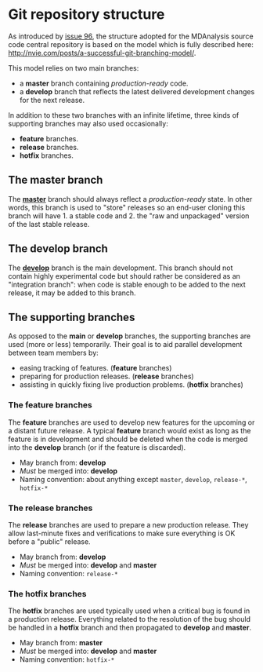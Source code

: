# Git repository structure #

As introduced by [issue 96](https://code.google.com/p/mdanalysis/issues/detail?id=96), the structure adopted for the MDAnalysis source code central repository is based on the model which is fully described here: http://nvie.com/posts/a-successful-git-branching-model/.

This model relies on two main branches:
  * a **master** branch containing _production-ready_ code.
  * a **develop** branch that reflects the latest delivered development changes for the next release.

In addition to these two branches with an infinite lifetime, three kinds of supporting branches may also used occasionally:
  * **feature** branches.
  * **release** branches.
  * **hotfix** branches.

## The master branch ##

The **[master](http://code.google.com/p/mdanalysis/source/list?name=master)** branch should always reflect a _production-ready_ state. In other words, this branch is used to "store" releases so an end-user cloning this branch will have 1. a stable code and 2. the "raw and unpackaged" version of the last stable release.

## The develop branch ##
The **[develop](http://code.google.com/p/mdanalysis/source/list?name=develop)** branch is the main development. This branch should not contain highly experimental code but should rather be considered as an "integration branch": when code is stable enough to be added to the next release, it may be added to this branch.

## The supporting branches ##
As opposed to the **main** or **develop** branches, the supporting branches are used (more or less) temporarily. Their goal is to aid parallel development between team members by:
  * easing tracking of features. (**feature** branches)
  * preparing for production releases. (**release** branches)
  * assisting in quickly fixing live production problems. (**hotfix** branches)

### The feature branches ###

The **feature** branches are used to develop new features for the upcoming or a distant future release. A typical **feature** branch would exist as long as the feature is in development and should be deleted when the code is merged into the **develop** branch (or if the feature is discarded).

  * May branch from: **develop**
  * _Must_ be merged into: **develop**
  * Naming convention: about anything except `master`, `develop`, `release-*`, `hotfix-*`


### The release branches ###

The **release** branches are used to prepare a new production release. They allow last-minute fixes and verifications to make sure everything is OK before a "public" release.

  * May branch from: **develop**
  * _Must_ be merged into: **develop** and **master**
  * Naming convention: `release-*`

### The hotfix branches ###

The **hotfix** branches are used typically used when a critical bug is found in a production release. Everything related to the resolution of the bug should be handled in a **hotfix** branch and then propagated to **develop** and **master**.

  * May branch from: **master**
  * _Must_ be merged into: **develop** and **master**
  * Naming convention: `hotfix-*`